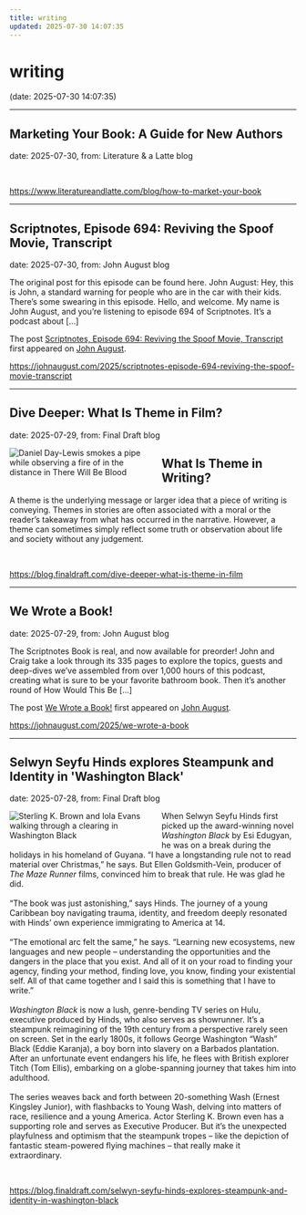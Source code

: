```yaml
---
title: writing
updated: 2025-07-30 14:07:35
---
```


# writing

(date: 2025-07-30 14:07:35)

---

## Marketing Your Book: A Guide for New Authors

date: 2025-07-30, from: Literature & a Latte blog

 

<br> 

<https://www.literatureandlatte.com/blog/how-to-market-your-book>

---

## Scriptnotes, Episode 694: Reviving the Spoof Movie, Transcript

date: 2025-07-30, from: John August blog

<p>The original post for this episode can be found here. John August: Hey, this is John, a standard warning for people who are in the car with their kids. There’s some swearing in this episode. Hello, and welcome. My name is John August, and you’re listening to episode 694 of Scriptnotes. It’s a podcast about [&#8230;]</p>
The post <a href="https://johnaugust.com/2025/scriptnotes-episode-694-reviving-the-spoof-movie-transcript">Scriptnotes, Episode 694: Reviving the Spoof Movie, Transcript</a> first appeared on <a href="https://johnaugust.com">John August</a>. 

<br> 

<https://johnaugust.com/2025/scriptnotes-episode-694-reviving-the-spoof-movie-transcript>

---

## Dive Deeper: What Is Theme in Film?

date: 2025-07-29, from: Final Draft blog

<div class="hs-featured-image-wrapper"> 
 <a href="https://blog.finaldraft.com/dive-deeper-what-is-theme-in-film" title="" class="hs-featured-image-link"> <img src="https://blog.finaldraft.com/hubfs/Daniel%20Day-Lewis%20in%20There%20Will%20Be%20Blood.png" alt="Daniel Day-Lewis smokes a pipe while observing a fire of in the distance in There Will Be Blood" class="hs-featured-image" style="width:auto !important; max-width:50%; float:left; margin:0 15px 15px 0;"> </a> 
</div> 
<h2>What Is Theme in Writing?</h2> 
<p>A theme is the underlying message or larger idea that a piece of writing is conveying. Themes in stories are often associated with a moral or the reader’s takeaway from what has occurred in the narrative. However, a theme can sometimes simply reflect some truth or observation about life and society without any judgement.&nbsp;</p> 

<br> 

<https://blog.finaldraft.com/dive-deeper-what-is-theme-in-film>

---

## We Wrote a Book!

date: 2025-07-29, from: John August blog

<p>The Scriptnotes Book is real, and now available for preorder! John and Craig take a look through its 335 pages to explore the topics, guests and deep-dives we’ve assembled from over 1,000 hours of this podcast, creating what is sure to be your favorite bathroom book. Then it’s another round of How Would This Be [&#8230;]</p>
The post <a href="https://johnaugust.com/2025/we-wrote-a-book">We Wrote a Book!</a> first appeared on <a href="https://johnaugust.com">John August</a>. 

<br> 

<https://johnaugust.com/2025/we-wrote-a-book>

---

## Selwyn Seyfu Hinds explores Steampunk and Identity in 'Washington Black'

date: 2025-07-28, from: Final Draft blog

<div class="hs-featured-image-wrapper"> 
 <a href="https://blog.finaldraft.com/selwyn-seyfu-hinds-explores-steampunk-and-identity-in-washington-black" title="" class="hs-featured-image-link"> <img src="https://blog.finaldraft.com/hubfs/Sterling%20K.%20Brown%20and%20Iola%20Evans%20in%20Washington%20Black.png" alt="Sterling K. Brown and Iola Evans walking through a clearing in Washington Black" class="hs-featured-image" style="width:auto !important; max-width:50%; float:left; margin:0 15px 15px 0;"> </a> 
</div> 
<p>When Selwyn Seyfu Hinds first picked up the award-winning novel <em>Washington Black</em> by Esi Edugyan, he was on a break during the holidays in his homeland of Guyana. “I have a longstanding rule not to read material over Christmas,” he says. But Ellen Goldsmith-Vein, producer of <em>The Maze Runner</em> films, convinced him to break that rule. He was glad he did.<br><br>“The book was just astonishing,” says Hinds. The journey of a young Caribbean boy navigating trauma, identity, and freedom deeply resonated with Hinds’ own experience immigrating to America at 14.&nbsp;<br><br>“The emotional arc felt the same,” he says. “Learning new ecosystems, new languages and new people – understanding the opportunities and the dangers in the place that you exist. And all of it on your road to finding your agency, finding your method, finding love, you know, finding your existential self. All of that came together and I said this is something that I have to write.”&nbsp;<br><br><em>Washington Black</em> is now a lush, genre-bending TV series on Hulu, executive produced by Hinds, who also serves as showrunner. It’s a steampunk reimagining of the 19th century from a perspective rarely seen on screen. Set in the early 1800s, it follows George Washington “Wash” Black (Eddie Karanja), a boy born into slavery on a Barbados plantation. After an unfortunate event endangers his life, he flees with British explorer Titch (Tom Ellis), embarking on a globe-spanning journey that takes him into adulthood.&nbsp;<br><br>The series weaves back and forth between 20-something Wash (Ernest Kingsley Junior), with flashbacks to Young Wash, delving into matters of race, resilience and a young America. Actor Sterling K. Brown even has a supporting role and serves as Executive Producer. But it’s the unexpected playfulness and optimism that the steampunk tropes – like the depiction of fantastic steam-powered flying machines – that really make it extraordinary.&nbsp;</p> 

<br> 

<https://blog.finaldraft.com/selwyn-seyfu-hinds-explores-steampunk-and-identity-in-washington-black>

